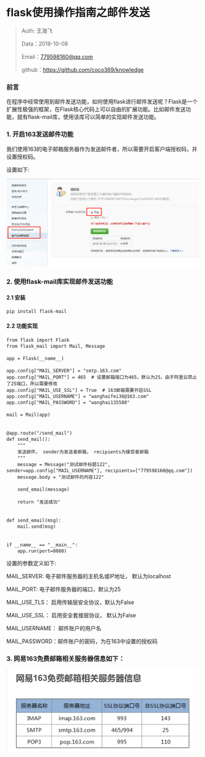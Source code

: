 

# flask使用操作指南之邮件发送

>Auth: 王海飞
>
>Data：2018-10-08
>
>Email：779598160@qq.com
>
>github：https://github.com/coco369/knowledge 


### 前言

在程序中经常使用到邮件发送功能，如何使用flask进行邮件发送呢？Flask是一个扩展性极强的框架，在Flask核心代码上可以自由的扩展功能。比如邮件发送功能，就有flask-mail库，使用该库可以简单的实现邮件发送功能。

### 1. 开启163发送邮件功能

我们使用163的电子邮箱服务器作为发送邮件者，所以需要开启客户端授权码，并设置授权码。

设置如下:

![图](images/flask_mail.png)

### 2. 使用flask-mail库实现邮件发送功能

#### 2.1 安装

	pip install flask-mail

#### 2.2 功能实现

	from flask import Flask
	from flask_mail import Mail, Message
	
	app = Flask(__name__)
	
	app.config["MAIL_SERVER"] = "smtp.163.com"
	app.config["MAIL_PORT"] = 465  # 设置邮箱端口为465，默认为25，由于阿里云禁止了25端口，所以需要修改
	app.config["MAIL_USE_SSL"] = True  # 163邮箱需要开启SSL
	app.config["MAIL_USERNAME"] = "wanghaifei36@163.com"
	app.config["MAIL_PASSWORD"] = "wanghai135588"
	
	mail = Mail(app)
	
	
	@app.route("/send_mail")
	def send_mail():
	    """
	    发送邮件， sender为发送者邮箱， recipients为接受者邮箱
	    """
	    message = Message("测试邮件标题122", sender=app.config["MAIL_USERNAME"], recipients=["779598160@qq.com"])
	    message.body = "测试邮件的内容122"
	
	    send_email(message)
	
	    return "发送成功"
	
	
	def send_email(msg):
	    mail.send(msg)
	
	
	if __name__ == "__main__":
	    app.run(port=8080)

设置的参数定义如下:

  MAIL_SERVER: 电子邮件服务器的主机名或IP地址， 默认为localhost

  MAIL_PORT: 电子邮件服务器的端口，默认为25

  MAIL_USE_TLS： 启用传输层安全协议，默认为False

  MAIL_USE_SSL： 启用安全套接层协议， 默认为False

  MAIL_USERNAME： 邮件账户的用户名

  MAIL_PASSWORD：邮件账户的密码，为在163中设置的授权码

### 3. 网易163免费邮箱相关服务器信息如下：

![图](images/flask_163_mail.png)